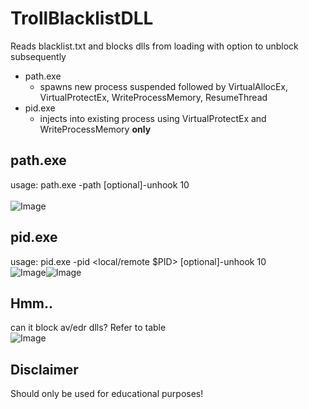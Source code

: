 # TrollBlacklistDLL
Reads blacklist.txt and blocks dlls from loading with option to unblock subsequently 
- path.exe
  - spawns new process suspended followed by VirtualAllocEx, VirtualProtectEx, WriteProcessMemory, ResumeThread
- pid.exe
  - injects into existing process using VirtualProtectEx and WriteProcessMemory **only**
 
  
## path.exe
usage: path.exe -path <path to file> [optional]-unhook 10    
<br>
![Image](https://github.com/user-attachments/assets/c90a01cc-85a5-4f53-a596-f773d6834d04)

## pid.exe
usage: pid.exe -pid <local/remote $PID> [optional]-unhook 10
<br>
![Image](https://github.com/user-attachments/assets/da0cd08e-7260-4cef-9dc4-137622076cab)
<img src="https://github.com/user-attachments/assets/c14502a4-2833-43a6-8f82-2f66fdfdbc2b" style="float: left;" alt="Image">


## Hmm.. 
can it block av/edr dlls? Refer to table
<br>
![Image](https://github.com/user-attachments/assets/c14502a4-2833-43a6-8f82-2f66fdfdbc2b)


## Disclaimer
Should only be used for educational purposes!
